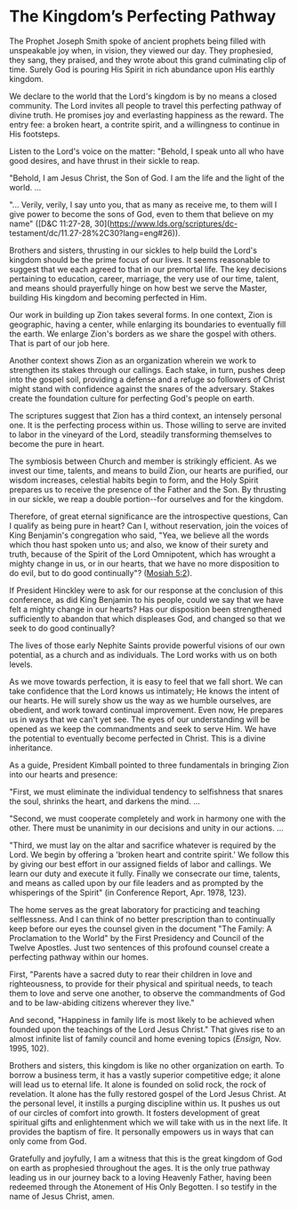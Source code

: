 # The Kingdom’s Perfecting Pathway

The Prophet Joseph Smith spoke of ancient prophets being filled with
unspeakable joy when, in vision, they viewed our day. They prophesied, they
sang, they praised, and they wrote about this grand culminating clip of time.
Surely God is pouring His Spirit in rich abundance upon His earthly kingdom.

We declare to the world that the Lord's kingdom is by no means a closed
community. The Lord invites all people to travel this perfecting pathway of
divine truth. He promises joy and everlasting happiness as the reward. The
entry fee: a broken heart, a contrite spirit, and a willingness to continue in
His footsteps.

Listen to the Lord's voice on the matter: "Behold, I speak unto all who have
good desires, and have thrust in their sickle to reap.

"Behold, I am Jesus Christ, the Son of God. I am the life and the light of the
world. ...

"... Verily, verily, I say unto you, that as many as receive me, to them will I
give power to become the sons of God, even to them that believe on my name"
([D&amp;C 11:27-28, 30](https://www.lds.org/scriptures/dc-
testament/dc/11.27-28%2C30?lang=eng#26)).

Brothers and sisters, thrusting in our sickles to help build the Lord's
kingdom should be the prime focus of our lives. It seems reasonable to suggest
that we each agreed to that in our premortal life. The key decisions
pertaining to education, career, marriage, the very use of our time, talent,
and means should prayerfully hinge on how best we serve the Master, building
His kingdom and becoming perfected in Him.

Our work in building up Zion takes several forms. In one context, Zion is
geographic, having a center, while enlarging its boundaries to eventually fill
the earth. We enlarge Zion's borders as we share the gospel with others. That
is part of our job here.

Another context shows Zion as an organization wherein we work to strengthen
its stakes through our callings. Each stake, in turn, pushes deep into the
gospel soil, providing a defense and a refuge so followers of Christ might
stand with confidence against the snares of the adversary. Stakes create the
foundation culture for perfecting God's people on earth.

The scriptures suggest that Zion has a third context, an intensely personal
one. It is the perfecting process within us. Those willing to serve are
invited to labor in the vineyard of the Lord, steadily transforming themselves
to become the pure in heart.

The symbiosis between Church and member is strikingly efficient. As we invest
our time, talents, and means to build Zion, our hearts are purified, our
wisdom increases, celestial habits begin to form, and the Holy Spirit prepares
us to receive the presence of the Father and the Son. By thrusting in our
sickle, we reap a double portion--for ourselves and for the kingdom.

Therefore, of great eternal significance are the introspective questions, Can
I qualify as being pure in heart? Can I, without reservation, join the voices
of King Benjamin's congregation who said, "Yea, we believe all the words which
thou hast spoken unto us; and also, we know of their surety and truth, because
of the Spirit of the Lord Omnipotent, which has wrought a mighty change in us,
or in our hearts, that we have no more disposition to do evil, but to do good
continually"? ([Mosiah
5:2](https://www.lds.org/scriptures/bofm/mosiah/5.2?lang=eng#1)).

If President Hinckley were to ask for our response at the conclusion of this
conference, as did King Benjamin to his people, could we say that we have felt
a mighty change in our hearts? Has our disposition been strengthened
sufficiently to abandon that which displeases God, and changed so that we seek
to do good continually?

The lives of those early Nephite Saints provide powerful visions of our own
potential, as a church and as individuals. The Lord works with us on both
levels.

As we move towards perfection, it is easy to feel that we fall short. We can
take confidence that the Lord knows us intimately; He knows the intent of our
hearts. He will surely show us the way as we humble ourselves, are obedient,
and work toward continual improvement. Even now, He prepares us in ways that
we can't yet see. The eyes of our understanding will be opened as we keep the
commandments and seek to serve Him. We have the potential to eventually become
perfected in Christ. This is a divine inheritance.

As a guide, President Kimball pointed to three fundamentals in bringing Zion
into our hearts and presence:

"First, we must eliminate the individual tendency to selfishness that snares
the soul, shrinks the heart, and darkens the mind. ...

"Second, we must cooperate completely and work in harmony one with the other.
There must be unanimity in our decisions and unity in our actions. ...

"Third, we must lay on the altar and sacrifice whatever is required by the
Lord. We begin by offering a 'broken heart and contrite spirit.' We follow
this by giving our best effort in our assigned fields of labor and callings.
We learn our duty and execute it fully. Finally we consecrate our time,
talents, and means as called upon by our file leaders and as prompted by the
whisperings of the Spirit" (in Conference Report, Apr. 1978, 123).

The home serves as the great laboratory for practicing and teaching
selflessness. And I can think of no better prescription than to continually
keep before our eyes the counsel given in the document "The Family: A
Proclamation to the World" by the First Presidency and Council of the Twelve
Apostles. Just two sentences of this profound counsel create a perfecting
pathway within our homes.

First, "Parents have a sacred duty to rear their children in love and
righteousness, to provide for their physical and spiritual needs, to teach
them to love and serve one another, to observe the commandments of God and to
be law-abiding citizens wherever they live."

And second, "Happiness in family life is most likely to be achieved when
founded upon the teachings of the Lord Jesus Christ." That gives rise to an
almost infinite list of family council and home evening topics (_Ensign,_ Nov.
1995, 102).

Brothers and sisters, this kingdom is like no other organization on earth. To
borrow a business term, it has a vastly superior competitive edge; it alone
will lead us to eternal life. It alone is founded on solid rock, the rock of
revelation. It alone has the fully restored gospel of the Lord Jesus Christ.
At the personal level, it instills a purging discipline within us. It pushes
us out of our circles of comfort into growth. It fosters development of great
spiritual gifts and enlightenment which we will take with us in the next life.
It provides the baptism of fire. It personally empowers us in ways that can
only come from God.

Gratefully and joyfully, I am a witness that this is the great kingdom of God
on earth as prophesied throughout the ages. It is the only true pathway
leading us in our journey back to a loving Heavenly Father, having been
redeemed through the Atonement of His Only Begotten. I so testify in the name
of Jesus Christ, amen.

